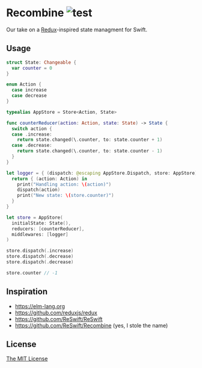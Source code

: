 # Recombine ![test](https://github.com/yodeltalk/recombine/actions/workflows/test.yml/badge.svg)

Our take on a [Redux](https://github.com/reduxjs/redux)-inspired state managment for Swift.

## Usage

```swift
struct State: Changeable {
  var counter = 0
}

enum Action {
  case increase
  case decrease
}

typealias AppStore = Store<Action, State>

func counterReducer(action: Action, state: State) -> State {
  switch action {
  case .increase:
    return state.changed(\.counter, to: state.counter + 1)
  case .decrease:
    return state.changed(\.counter, to: state.counter - 1)
  }
}

let logger = { (dispatch: @escaping AppStore.Dispatch, store: AppStore) in
  return { (action: Action) in
    print("Handling action: \(action)")
    dispatch(action)
    print("New state: \(store.counter)")
  }
}

let store = AppStore(
  initialState: State(),
  reducers: [counterReducer],
  middlewares: [logger]
)

store.dispatch(.increase)
store.dispatch(.decrease)
store.dispatch(.decrease)

store.counter // -1
```

## Inspiration

- https://elm-lang.org
- https://github.com/reduxjs/redux
- https://github.com/ReSwift/ReSwift
- https://github.com/ReSwift/Recombine (yes, I stole the name)

## License

[The MIT License](./LICENSE)
